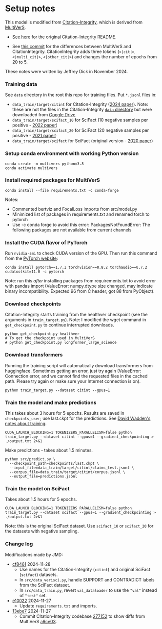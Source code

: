 # Setup notes

This model is modified from [Citation-Integrity](https://github.com/ScienceNLP-Lab/Citation-Integrity), which is derived from [MultiVerS](https://github.com/dwadden/multivers).

- [See here](README_Citation-Integrity.md) for the original Citation-Integrity README.

- See [this commit](https://github.com/jedick/ReadyCite/commit/13ebe74cb872e1344d352d630f11d4b8e4be67cf#diff-8e6dbc89855517e16e9eda8a378fb0a168e4b9296690f014c48e374b4709b2f1R30) for the differences between MultiVerS and CitationIntegrity. CitationIntegrity adds three tokens (`<|cit|>`, `<|multi_cit|>`, `<|other_cit|>`) and changes the number of epochs from 20 to 5.

These notes were written by Jeffrey Dick in November 2024.

### Training data

See `data` directory in the root this repo for training files.
Put `*.jsonl` files in:

- `data_train/target/citint` for Citation-Integrity ([2024 paper](https://doi.org/10.1093/bioinformatics/btae420)). Note: these are not the files in the Citation-Integrity [`data` directory](https://github.com/ScienceNLP-Lab/Citation-Integrity/tree/main/Data) but were downloaded from [Google Drive](https://drive.google.com/drive/u/0/folders/11b6Z8iv2FXObWmLaqfYzgUQsaL4QgTT2?q=parent:11b6Z8iv2FXObWmLaqfYzgUQsaL4QgTT2).
- `data_train/target/scifact_10` for SciFact (10 negative samples per positive - [2022 paper](https://arxiv.org/abs/2210.13777))
- `data_train/target/scifact_20` for SciFact (20 negative samples per positive - [2021 paper](https://arxiv.org/abs/2112.01640))
- `data_train/target/scifact` for SciFact (original version - [2020 paper](https://arxiv.org/abs/2004.14974))

### Setup conda environment with working Python version

```
conda create -n multivers python=3.8
conda activate multivers
```

### Install required packages for MultiVerS

```
conda install --file requirements.txt -c conda-forge
```

Notes:

- Commented bertviz and FocalLoss imports from src/model.py
- Minimized list of packages in requirements.txt and renamed torch to pytorch
- Use -c conda forge to avoid this error: PackagesNotFoundError: The following packages are not available from current channels


### Install the CUDA flavor of PyTorch

Run `nvidia-smi` to check CUDA version of the GPU.
Then run this command from the [PyTorch website](https://pytorch.org/get-started/previous-versions/#v171):

```
conda install pytorch==1.7.1 torchvision==0.8.2 torchaudio==0.7.2 cudatoolkit=11.0 -c pytorch
```

Note: run this *after* installing packages from requirements.txt to avoid error with pandas import (ValueError: numpy.dtype size changed, may indicate binary incompatibility. Expected 96 from C header, got 88 from PyObject).

### Download checkpoints

Citation-Integrity starts training from the healthver checkpoint (see the arguments in `train_target.py`).
Note: I modified the wget command in `get_checkpoint.py` to continue interrupted downloads.

```
python get_checkpoint.py healthver
# To get the checkpoint used in MultiVerS
# python get_checkpoint.py longformer_large_science
```

### Download transformers

Running the training script will automatically download transformers from huggingface.
Sometimes getting an error, just try again (ValueError: Connection error, and we cannot find the requested files in the cached path. Please try again or make sure your Internet connection is on).

```
python train_target.py --dataset citint --gpus=1
```

### Train the model and make predictions

This takes about 3 hours for 5 epochs.
Results are saved in `checkpoints_user`; use last.ckpt for the predictions.
See [David Wadden's notes about training](https://github.com/dwadden/multivers/blob/main/doc/training.md).

```
CUDA_LAUNCH_BLOCKING=1 TOKENIZERS_PARALLELISM=false python train_target.py --dataset citint --gpus=1 --gradient_checkpointing > ./output.txt 2>&1
```

Make predictions - takes about 1.5 minutes.

```
python src/predict.py \
  --checkpoint_path=checkpoints/last.ckpt \
  --input_file=data_train/target/citint/claims_test.jsonl \
  --corpus_file=data_train/target/citint/corpus.jsonl \
  --output_file=predictions.jsonl
```

### Train the model on SciFact

Takes about 1.5 hours for 5 epochs.

```
CUDA_LAUNCH_BLOCKING=1 TOKENIZERS_PARALLELISM=false python train_target.py --dataset scifact --gpus=1 --gradient_checkpointing > ./output.txt 2>&1
```

Note: this is the original SciFact dataset.
Use `scifact_10` or `scifact_20` for the datasets with negative sampling.

### Change log

Modifications made by JMD:

- [cf8461](https://github.com/jedick/ReadyCite/commit/cf846148c39557c45d99e2fcbb3409adea4fede3) 2024-11-28
    - Use names for the Citation-Integrity (`citint`) and original SciFact (`scifact`) datasets.
    - In `src/data_verisci.py`, handle SUPPORT and CONTRADICT labels from the SciFact dataset.
    - In `src/data_train.py`, revert `val_dataloader` to use the `"val"` instead of `"test"` set.
- [e10022](https://github.com/jedick/ReadyCite/commit/e10022ecc4a24646708f6dd81e40f20208d62860) 2024-11-27
    - Update `requirements.txt` and imports.
- [13ebe7](https://github.com/jedick/ReadyCite/commit/13ebe74cb872e1344d352d630f11d4b8e4be67cf) 2024-11-27
    - Commit Citation-Integrity codebase [277152](https://github.com/ScienceNLP-Lab/Citation-Integrity/commit/277152f9dfe3873455220f4cd15269474ab15617) to show diffs from MultiVerS [a6ce03](https://github.com/dwadden/multivers/commit/a6ce033f0e17ae38c1f102eae1ee4ca213fbbe2e).

